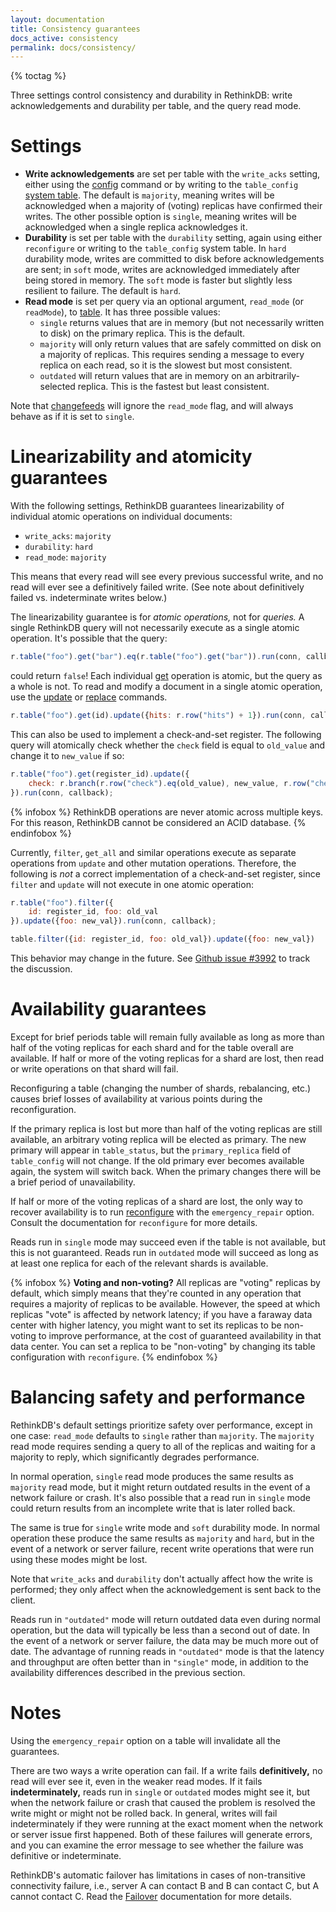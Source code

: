 ```yaml
---
layout: documentation
title: Consistency guarantees
docs_active: consistency
permalink: docs/consistency/
---
```


{% toctag %}

Three settings control consistency and durability in RethinkDB: write acknowledgements and durability per table, and the query read mode.

# Settings

* **Write acknowledgements** are set per table with the `write_acks` setting, either using the [config][co] command or by writing to the `table_config` [system table][st]. The default is `majority`, meaning writes will be acknowledged when a majority of (voting) replicas have confirmed their writes. The other possible option is `single`, meaning writes will be acknowledged when a single replica acknowledges it.
* **Durability** is set per table with the `durability` setting, again using either `reconfigure` or writing to the `table_config` system table.  In `hard` durability mode, writes are committed to disk before acknowledgements are sent; in `soft` mode, writes are acknowledged immediately after being stored in memory. The `soft` mode is faster but slightly less resilient to failure. The default is `hard`.
* **Read mode** is set per query via an optional argument, `read_mode` (or `readMode`), to [table][tb]. It has three possible values:
    * `single` returns values that are in memory (but not necessarily written to disk) on the primary replica. This is the default.
    * `majority` will only return values that are safely committed on disk on a majority of replicas. This requires sending a message to every replica on each read, so it is the slowest but most consistent.
    * `outdated` will return values that are in memory on an arbitrarily-selected replica. This is the fastest but least consistent.

Note that [changefeeds][cf] will ignore the `read_mode` flag, and will always behave as if it is set to `single`.

[co]: /api/javascript/config/
[tb]: /api/javascript/table/
[st]: /docs/system-tables/
[cf]: /docs/changefeeds/

# Linearizability and atomicity guarantees

With the following settings, RethinkDB guarantees linearizability of individual atomic operations on individual documents:

* `write_acks`: `majority`
* `durability`: `hard`
* `read_mode`: `majority`

This means that every read will see every previous successful write, and no read will ever see a definitively failed write. (See note about definitively failed vs. indeterminate writes below.)

The linearizability guarantee is for *atomic operations,* not for *queries.* A single RethinkDB query will not necessarily execute as a single atomic operation. It's possible that the query:

```js
r.table("foo").get("bar").eq(r.table("foo").get("bar")).run(conn, callback);
```

could return `false`! Each individual [get][] operation is atomic, but the query as a whole is not. To read and modify a document in a single atomic operation, use the [update][upd] or [replace][rep] commands.

[get]: /api/javascript/get/
[upd]: /api/javascript/update/
[rep]: /api/javascript/replace/

```js
r.table("foo").get(id).update({hits: r.row("hits") + 1}).run(conn, callback);
```

This can also be used to implement a check-and-set register. The following query will atomically check whether the `check` field is equal to `old_value` and change it to `new_value` if so:

```js
r.table("foo").get(register_id).update({
    check: r.branch(r.row("check").eq(old_value), new_value, r.row("check"))
}).run(conn, callback);
```

{% infobox %}
RethinkDB operations are never atomic across multiple keys. For this reason, RethinkDB cannot be considered an ACID database.
{% endinfobox %}

Currently, `filter`, `get_all` and similar operations execute as separate operations from `update` and other mutation operations. Therefore, the following is *not* a correct implementation of a check-and-set register, since `filter` and `update` will not execute in one atomic operation:

```js
r.table("foo").filter({
    id: register_id, foo: old_val
}).update({foo: new_val}).run(conn, callback);

table.filter({id: register_id, foo: old_val}).update({foo: new_val})
```

This behavior may change in the future. See [Github issue #3992][gh3992] to track the discussion.

[gh3992]: https://github.com/rethinkdb/rethinkdb/issues/3992 "Make table.filter.update atomic"

# Availability guarantees

Except for brief periods table will remain fully available as long as more than half of the voting replicas for each shard and for the table overall are available. If half or more of the voting replicas for a shard are lost, then read or write operations on that shard will fail.

Reconfiguring a table (changing the number of shards, rebalancing, etc.) causes brief losses of availability at various points during the reconfiguration.

If the primary replica is lost but more than half of the voting replicas are still available, an arbitrary voting replica will be elected as primary. The new primary will appear in `table_status`, but the `primary_replica` field of `table_config` will not change. If the old primary ever becomes available again, the system will switch back. When the primary changes there will be a brief period of unavailability.

If half or more of the voting replicas of a shard are lost, the only way to recover availability is to run [reconfigure][rec] with the `emergency_repair` option. Consult the documentation for `reconfigure` for more details.

[rec]: /api/javascript/reconfigure

Reads run in `single` mode may succeed even if the table is not available, but this is not guaranteed. Reads run in `outdated` mode will succeed as long as at least one replica for each of the relevant shards is available.

{% infobox %}
**Voting and non-voting?** All replicas are "voting" replicas by default, which simply means that they're counted in any operation that requires a majority of replicas to be available. However, the speed at which replicas "vote" is affected by network latency; if you have a faraway data center with higher latency, you might want to set its replicas to be non-voting to improve performance, at the cost of guaranteed availability in that data center. You can set a replica to be "non-voting" by changing its table configuration with `reconfigure`.
{% endinfobox %}

[fail]: /docs/failover/

# Balancing safety and performance

RethinkDB's default settings prioritize safety over performance, except in one case: `read_mode` defaults to `single` rather than `majority`. The `majority` read mode requires sending a query to all of the replicas and waiting for a majority to reply, which significantly degrades performance.

In normal operation, `single` read mode produces the same results as `majority` read mode, but it might return outdated results in the event of a network failure or crash. It's also possible that a read run in `single` mode could return results from an incomplete write that is later rolled back.

The same is true for `single` write mode and `soft` durability mode. In normal operation these produce the same results as `majority` and `hard`, but in the event of a network or server failure, recent write operations that were run using these modes might be lost.

Note that `write_acks` and `durability` don't actually affect how the write is performed; they only affect when the acknowledgement is sent back to the client.

Reads run in `"outdated"` mode will return outdated data even during normal operation, but the data will typically be less than a second out of date. In the event of a network or server failure, the data may be much more out of date. The advantage of running reads in `"outdated"` mode is that the latency and throughput are often better than in `"single"` mode, in addition to the availability differences described in the previous section.

# Notes

Using the `emergency_repair` option on a table will invalidate all the guarantees.

There are two ways a write operation can fail. If a write fails **definitively,** no read will ever see it, even in the weaker read modes. If it fails **indeterminately,** reads run in `single` or `outdated` modes might see it, but when the network failure or crash that caused the problem is resolved the write might or might not be rolled back. In general, writes will fail indeterminately if they were running at the exact moment when the network or server issue first happened. Both of these failures will generate errors, and you can examine the error message to see whether the failure was definitive or indeterminate.

RethinkDB's automatic failover has limitations in cases of non-transitive connectivity failure, i.e., server A can contact B and B can contact C, but A cannot contact C. Read the [Failover][fail] documentation for more details.
